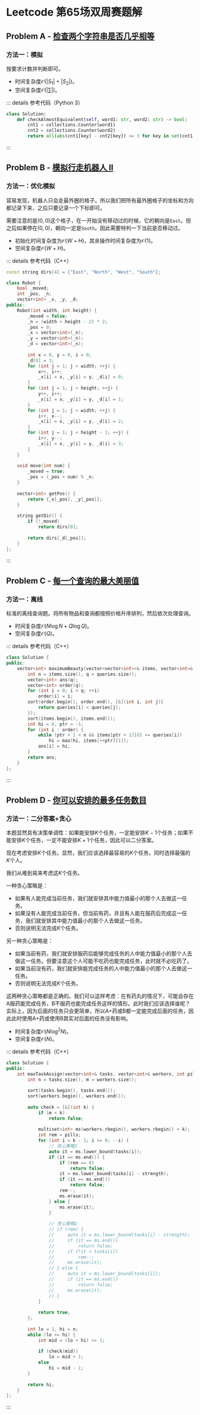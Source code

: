 # Leetcode 第65场双周赛题解

## Problem A - [检查两个字符串是否几乎相等](https://leetcode-cn.com/problems/check-whether-two-strings-are-almost-equivalent/)

### 方法一：模拟

按要求计数并判断即可。

- 时间复杂度$\mathcal{O}(|S_1|+|S_2|)$。
- 空间复杂度$\mathcal{O}(|\sum|)$。

::: details 参考代码（Python 3）

```python
class Solution:
    def checkAlmostEquivalent(self, word1: str, word2: str) -> bool:
        cnt1 = collections.Counter(word1)
        cnt2 = collections.Counter(word2)
        return all(abs(cnt1[key] - cnt2[key]) <= 3 for key in set(cnt1.keys()) | set(cnt2.keys()))
```

:::


## Problem B - [模拟行走机器人 II](https://leetcode-cn.com/problems/walking-robot-simulation-ii/)

### 方法一：优化模拟

容易发现，机器人只会走最外圈的格子。所以我们把所有最外圈格子的坐标和方向都记录下来，之后只要记录一个下标即可。

需要注意的是$(0,0)$这个格子，在一开始没有移动过的时候，它的朝向是`East`。但之后如果停在$(0,0)$，朝向一定是`South`。因此需要特判一下当前是否移动过。

- 初始化时间复杂度为$\mathcal{O}(W+H)$，其余操作时间复杂度为$\mathcal{O}(1)$。
- 空间复杂度$\mathcal{O}(W+H)$。

::: details 参考代码（C++）

```cpp
const string dirs[4] = {"East", "North", "West", "South"};

class Robot {
    bool _moved;
    int _pos, _n;
    vector<int> _x, _y, _d;
public:
    Robot(int width, int height) {
        _moved = false;
        _n = (width + height - 2) * 2;
        _pos = 0;
        _x = vector<int>(_n);
        _y = vector<int>(_n);
        _d = vector<int>(_n);
        
        int x = 0, y = 0, i = 0;
        _d[0] = 3;
        for (int j = 1; j < width; ++j) {
            x++, i++;
            _x[i] = x, _y[i] = y, _d[i] = 0;
        }
        for (int j = 1; j < height; ++j) {
            y++, i++;
            _x[i] = x, _y[i] = y, _d[i] = 1;
        }
        for (int j = 1; j < width; ++j) {
            i++, x--;
            _x[i] = x, _y[i] = y, _d[i] = 2;
        }
        for (int j = 1; j < height - 1; ++j) {
            i++, y--;
            _x[i] = x, _y[i] = y, _d[i] = 3;
        }
    }
    
    void move(int num) {
        _moved = true;
        _pos = (_pos + num) % _n;
    }
    
    vector<int> getPos() {
        return {_x[_pos], _y[_pos]};
    }
    
    string getDir() {
        if (!_moved)
            return dirs[0];
        
        return dirs[_d[_pos]];
    }
};
```

:::

## Problem C - [每一个查询的最大美丽值](https://leetcode-cn.com/problems/most-beautiful-item-for-each-query/)

### 方法一：离线

标准的离线查询题。将所有物品和查询都按照价格升序排列，然后依次处理查询。

- 时间复杂度$\mathcal{O}(N\log N+Q\log Q)$。
- 空间复杂度$\mathcal{O}(Q)$。

::: details 参考代码（C++）

```cpp
class Solution {
public:
    vector<int> maximumBeauty(vector<vector<int>>& items, vector<int>& queries) {
        int n = items.size(), q = queries.size();
        vector<int> ans(q);
        vector<int> order(q);
        for (int i = 0; i < q; ++i)
            order[i] = i;
        sort(order.begin(), order.end(), [&](int i, int j){
            return queries[i] < queries[j]; 
        });
        sort(items.begin(), items.end());
        int hi = 0, ptr = -1;
        for (int i : order) {
            while (ptr + 1 < n && items[ptr + 1][0] <= queries[i]) 
                hi = max(hi, items[++ptr][1]);
            ans[i] = hi;
        }
        return ans;
    }
};
```

:::

## Problem D - [你可以安排的最多任务数目](https://leetcode-cn.com/problems/maximum-number-of-tasks-you-can-assign/)

### 方法一：二分答案+贪心

本题显然具有决策单调性：如果能安排$K$个任务，一定能安排$K-1$个任务；如果不能安排$K$个任务，一定不能安排$K+1$个任务，因此可以二分答案。

现在考虑安排$K$个任务。显然，我们应该选择最容易的$K$个任务，同时选择最强的$K$个人。

我们从难到易来考虑这$K$个任务。

一种贪心策略是：

- 如果有人能完成当前任务，我们就安排其中能力值最小的那个人去做这一任务。
- 如果没有人能完成当前任务，但当前有药，并且有人能在服药后完成这一任务，我们就安排其中能力值最小的那个人去做这一任务。
- 否则说明无法完成$K$个任务。

另一种贪心策略是：

- 如果当前有药，我们就安排服药后能够完成任务的人中能力值最小的那个人去做这一任务。但要注意这个人可能不吃药也能完成任务，此时就不必吃药了。
- 如果当前没有药，我们就安排能完成任务的人中能力值最小的那个人去做这一任务。
- 否则说明无法完成$K$个任务。

这两种贪心策略都是正确的。我们可以这样考虑：在有药丸的情况下，可能会存在A服药能完成任务，B不服药也能完成任务这样的情形。此时我们应该选择谁呢？实际上，因为后面的任务只会更简单，所以A+药或B都一定能完成后面的任务，因此此时使用A+药或使用B其实对后面的任务没有影响。

- 时间复杂度$\mathcal{O}(N\log^2N)$。
- 空间复杂度$\mathcal{O}(N)$。

::: details 参考代码（C++）

```cpp
class Solution {
public:
    int maxTaskAssign(vector<int>& tasks, vector<int>& workers, int pills, int strength) {
        int n = tasks.size(), m = workers.size();
        
        sort(tasks.begin(), tasks.end());
        sort(workers.begin(), workers.end());
        
        auto check = [&](int k) {
            if (m < k)
                return false;
            
            multiset<int> ms(workers.rbegin(), workers.rbegin() + k);
            int rem = pills;
            for (int i = k - 1; i >= 0; --i) {
                // 贪心策略1
                auto it = ms.lower_bound(tasks[i]);
                if (it == ms.end()) {
                    if (rem == 0)
                        return false;
                    it = ms.lower_bound(tasks[i] - strength);
                    if (it == ms.end())
                        return false;
                    rem--;
                    ms.erase(it);
                } else {
                    ms.erase(it);
                }
                
                // 贪心策略2
                // if (rem) {
                //     auto it = ms.lower_bound(tasks[i] - strength);
                //     if (it == ms.end())
                //         return false;
                //     if (*it < tasks[i])
                //         rem--;
                //     ms.erase(it);
                // } else {
                //     auto it = ms.lower_bound(tasks[i]);
                //     if (it == ms.end())
                //         return false;
                //     ms.erase(it);
                // }
            }
            
            return true;
        };
        
        int lo = 1, hi = n;
        while (lo <= hi) {
            int mid = (lo + hi) >> 1;
                        
            if (check(mid))
                lo = mid + 1;
            else
                hi = mid - 1;
        }
        
        return hi;
    }
};
```

:::

<Utterances />
